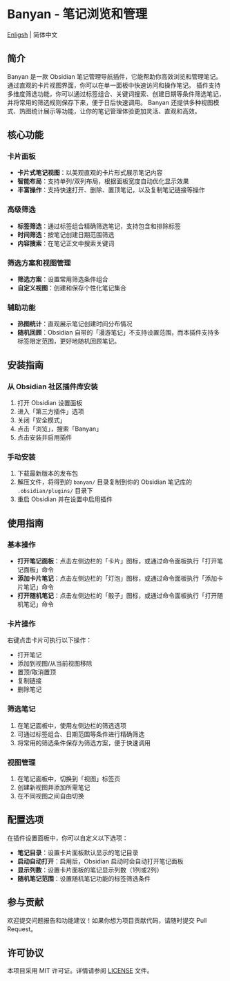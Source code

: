 # Banyan - 笔记浏览和管理

[Enligsh](./README.md) | 简体中文

## 简介

Banyan 是一款 Obsidian 笔记管理导航插件，它能帮助你高效浏览和管理笔记。
通过直观的卡片视图界面，你可以在单一面板中快速访问和操作笔记。
插件支持多维度筛选功能，你可以通过标签组合、关键词搜索、创建日期等条件筛选笔记，并将常用的筛选规则保存下来，便于日后快速调用。
Banyan 还提供多种视图模式、热图统计展示等功能，让你的笔记管理体验更加灵活、直观和高效。

## 核心功能

### 卡片面板

- **卡片式笔记视图**：以美观直观的卡片形式展示笔记内容
- **智能布局**：支持单列/双列布局，根据面板宽度自动优化显示效果
- **丰富操作**：支持快速打开、删除、置顶笔记，以及复制笔记链接等操作

### 高级筛选

- **标签筛选**：通过标签组合精确筛选笔记，支持包含和排除标签
- **时间筛选**：按笔记创建日期范围筛选
- **内容搜索**：在笔记正文中搜索关键词

### 筛选方案和视图管理

- **筛选方案**：设置常用筛选条件组合
- **自定义视图**：创建和保存个性化笔记集合

### 辅助功能

- **热图统计**：直观展示笔记创建时间分布情况
- **随机回顾**：Obsidian 自带的「漫游笔记」不支持设置范围，而本插件支持多标签限定范围，更好地随机回顾笔记。

## 安装指南

### 从 Obsidian 社区插件库安装

1. 打开 Obsidian 设置面板
2. 进入「第三方插件」选项
3. 关闭「安全模式」
4. 点击「浏览」，搜索「Banyan」
5. 点击安装并启用插件

### 手动安装

1. 下载最新版本的发布包
2. 解压文件，将得到的 `banyan/` 目录复制到你的 Obsidian 笔记库的 `.obsidian/plugins/` 目录下
3. 重启 Obsidian 并在设置中启用插件

## 使用指南

### 基本操作

- **打开笔记面板**：点击左侧边栏的「卡片」图标，或通过命令面板执行「打开笔记面板」命令
- **添加卡片笔记**：点击左侧边栏的「灯泡」图标，或通过命令面板执行「添加卡片笔记」命令
- **打开随机笔记**：点击左侧边栏的「骰子」图标，或通过命令面板执行「打开随机笔记」命令

### 卡片操作

右键点击卡片可执行以下操作：
- 打开笔记
- 添加到视图/从当前视图移除
- 置顶/取消置顶
- 复制链接
- 删除笔记

### 筛选笔记

1. 在笔记面板中，使用左侧边栏的筛选选项
2. 可通过标签组合、日期范围等条件进行精确筛选
3. 将常用的筛选条件保存为筛选方案，便于快速调用

### 视图管理

1. 在笔记面板中，切换到「视图」标签页
2. 创建新视图并添加所需笔记
3. 在不同视图之间自由切换

## 配置选项

在插件设置面板中，你可以自定义以下选项：

- **笔记目录**：设置卡片面板默认显示的笔记目录
- **启动自动打开**：启用后，Obsidian 启动时会自动打开笔记面板
- **显示列数**：设置卡片面板的笔记显示列数（1列或2列）
- **随机笔记范围**：设置随机笔记功能的标签筛选条件

## 参与贡献

欢迎提交问题报告和功能建议！如果你想为项目贡献代码，请随时提交 Pull Request。

## 许可协议

本项目采用 MIT 许可证。详情请参阅 [LICENSE](LICENSE) 文件。